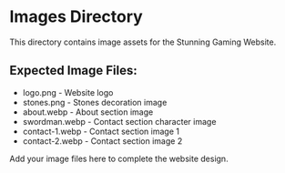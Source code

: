 # Images Directory

This directory contains image assets for the Stunning Gaming Website.

## Expected Image Files:
- logo.png - Website logo
- stones.png - Stones decoration image  
- about.webp - About section image
- swordman.webp - Contact section character image
- contact-1.webp - Contact section image 1
- contact-2.webp - Contact section image 2

Add your image files here to complete the website design.